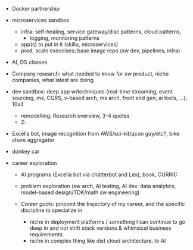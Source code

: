 - Docker partnership
- microservices sandbox
  - infra: self-healing, service gateway/disc patterns, cloud patterns,
    - logging, monitoring patterns
  - app(s) to put in it (skillu, microservices)
  - prod, scale execcises; base image repo (sw dev, pipelines, infra)
- AI, DS classes
- Company research: what needed to know for sw product, niche companies, what latest are doing

- dev sandbox: deep app w/techniques (real-time streaming, event sourcing, ms, CQRS, v-based arch, ms arch, front end gen, ai tools, ...); 10x4
    - remodelling: Research overview, 3-4 quotes
    - 2: 
- Excella bot, image recognition from AWS/sci-kit/qcon guy/etc?, bike share aggregator
- donkey car
- career exploration
    - AI programs (Excella bot via chatterbot and Lex), book, CURRIC
    - problem exploration (sw arch, AI testing, AI dev, data analytics, model-based design/TDK/math sw engineering)
    
    - *Career goals:* pinpoint the trajectory of my career, and the specific discipline to specialize in
        - niche in deployment platforms / something I can continue to go deep in and not shift stack versions & whimsical business requirements.
        - niche in complex thing like dist cloud architecture, to AI